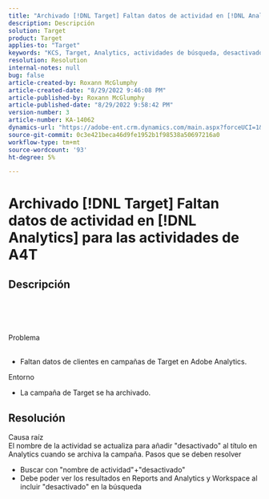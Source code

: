 ```yaml
---
title: "Archivado [!DNL Target] Faltan datos de actividad en [!DNL Analytics] para las actividades de A4T"
description: Descripción
solution: Target
product: Target
applies-to: "Target"
keywords: "KCS, Target, Analytics, actividades de búsqueda, desactivado, archivado"
resolution: Resolution
internal-notes: null
bug: false
article-created-by: Roxann McGlumphy
article-created-date: "8/29/2022 9:46:08 PM"
article-published-by: Roxann McGlumphy
article-published-date: "8/29/2022 9:58:42 PM"
version-number: 3
article-number: KA-14062
dynamics-url: "https://adobe-ent.crm.dynamics.com/main.aspx?forceUCI=1&pagetype=entityrecord&etn=knowledgearticle&id=0e880cf8-e327-ed11-9db1-002248086d3d"
source-git-commit: 0c3e421beca46d9fe1952b1f98538a50697216a0
workflow-type: tm+mt
source-wordcount: '93'
ht-degree: 5%

---
```


# Archivado [!DNL Target] Faltan datos de actividad en [!DNL Analytics] para las actividades de A4T

## Descripción

<br><br><br><br>Problema<br><br>
- Faltan datos de clientes en campañas de Target en Adobe Analytics.



Entorno
- La campaña de Target se ha archivado.



## Resolución

Causa raíz<br>
El nombre de la actividad se actualiza para añadir &quot;desactivado&quot; al título en Analytics cuando se archiva la campaña.
Pasos que se deben resolver
- Buscar con &quot;nombre de actividad&quot;+&quot;desactivado&quot;
- Debe poder ver los resultados en Reports and Analytics y Workspace al incluir &quot;desactivado&quot; en la búsqueda

